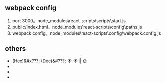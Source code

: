 ## webpack config
1. port 3000。node_modules\react-scripts\scripts\start.js
2. public/index.html。node_modules\react-scripts\config\paths.js
3. webpack config。node_modules\react-scripts\config\webpack.config.js

## others
* (Hex)&#x???;
  (Dec)&#???;
  &#x2600;
  ☀️
  &#x1F319;
  &#x1F31E;<br>
* <br>
* <br>
* <br>